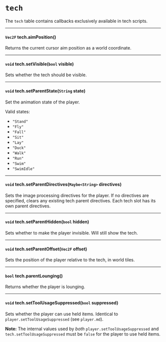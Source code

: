# `tech`

The `tech` table contains callbacks exclusively available in tech scripts.

---

#### `Vec2F` tech.aimPosition()

Returns the current cursor aim position as a world coordinate.

---

#### `void` tech.setVisible(`bool` visible)

Sets whether the tech should be visible.

---

#### `void` tech.setParentState(`String` state)

Set the animation state of the player.

Valid states:

- `"Stand"`
- `"Fly"`
- `"Fall"`
- `"Sit"`
- `"Lay"`
- `"Duck"`
- `"Walk"`
- `"Run"`
- `"Swim"`
- `"SwimIdle"`

---

#### `void` tech.setParentDirectives(`Maybe<String>` directives)

Sets the image processing directives for the player. If no directives are specified, clears any existing tech parent directives. Each tech slot has its own parent directives.

---

#### `void` tech.setParentHidden(`bool` hidden)

Sets whether to make the player invisible. Will still show the tech.

---

#### `void` tech.setParentOffset(`Vec2F` offset)

Sets the position of the player relative to the tech, in world tiles.

---

#### `bool` tech.parentLounging()

Returns whether the player is lounging.

---

#### `void` tech.setToolUsageSuppressed(`bool` suppressed)

Sets whether the player can use held items. Identical to `player.setToolUsageSuppressed` (see `player.md`).

**Note:** The internal values used by *both* `player.setToolUsageSuppressed` and `tech.setToolUsageSuppressed` must be `false` for the player to use held items.